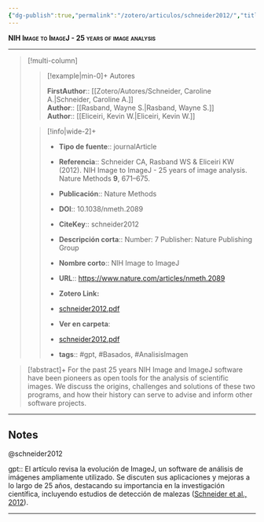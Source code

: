 ```yaml
---
{"dg-publish":true,"permalink":"/zotero/articulos/schneider2012/","title":"NIH Image to ImageJ - 25 years of image analysis","tags":["#zotero"]}
---
```



<span style="font-variant:small-caps; font-weight: bold;">NIH Image to ImageJ - 25 years of image analysis</span>

---


> [!multi-column]
>
>> [!example|min-0]+ Autores
>> 
>> **FirstAuthor**:: [[Zotero/Autores/Schneider, Caroline A.\|Schneider, Caroline A.]]  
>> **Author**:: [[Rasband, Wayne S.\|Rasband, Wayne S.]]  
>> **Author**:: [[Eliceiri, Kevin W.\|Eliceiri, Kevin W.]]  
 >
>
>> [!info|wide-2]+
>>
>> - **Tipo de fuente**:: journalArticle
>> - **Referencia**:: Schneider CA, Rasband WS & Eliceiri KW (2012). NIH Image to ImageJ - 25 years of image analysis. Nature Methods **9**, 671–675.
>> - **Publicación**:: Nature Methods
>> - **DOI**:: 10.1038/nmeth.2089
>> - **CiteKey**:: schneider2012
>> - **Descripción corta**:: Number: 7
Publisher: Nature Publishing Group
>> - **Nombre corto**:: NIH Image to ImageJ
>> - **URL**:: https://www.nature.com/articles/nmeth.2089
>> - **Zotero Link:** 
>> - [schneider2012.pdf](zotero://select/library/items/4RXLXTST)
>>
>> - **Ver en carpeta**: 
>> - [schneider2012.pdf](file://J:\OneDrive\Articulos\schneider2012.pdf)
>> - **tags**:: #gpt, #Basados, #AnalisisImagen



> [!abstract]+ 
>For the past 25 years NIH Image and ImageJ software have been pioneers as open tools for the analysis of scientific images. We discuss the origins, challenges and solutions of these two programs, and how their history can serve to advise and inform other software projects.


--- 

## Notes

@schneider2012

gpt:: El artículo revisa la evolución de ImageJ, un software de análisis de imágenes ampliamente utilizado. Se discuten sus aplicaciones y mejoras a lo largo de 25 años, destacando su importancia en la investigación científica, incluyendo estudios de detección de malezas ([Schneider et al., 2012](zotero://select/library/items/GNSLL6CZ)).






---








